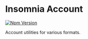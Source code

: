 # Insomnia Account

[![Npm Version](https://img.shields.io/npm/v/insomnia-account.svg)](https://www.npmjs.com/package/insomnia-account)

Account utilities for various formats.
